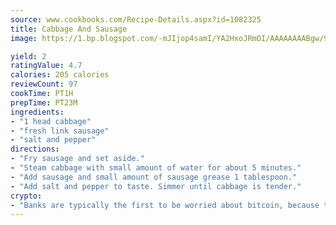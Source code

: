 ```yaml
---
source: www.cookbooks.com/Recipe-Details.aspx?id=1082325
title: Cabbage And Sausage
image: https://1.bp.blogspot.com/-mJIjop4samI/YA2HxoJRmOI/AAAAAAAABgw/9Q6cN5purxQQ0M3111-VxRXtHYk4x987wCLcBGAsYHQ/s320/19.png

yield: 2
ratingValue: 4.7
calories: 205 calories
reviewCount: 97
cookTime: PT1H
prepTime: PT23M
ingredients:
- "1 head cabbage"
- "fresh link sausage"
- "salt and pepper"
directions:
- "Fry sausage and set aside."
- "Steam cabbage with small amount of water for about 5 minutes."
- "Add sausage and small amount of sausage grease 1 tablespoon."
- "Add salt and pepper to taste. Simmer until cabbage is tender."
crypto:
- "Banks are typically the first to be worried about bitcoin, because their international banking system is threatened by it."
---
```

